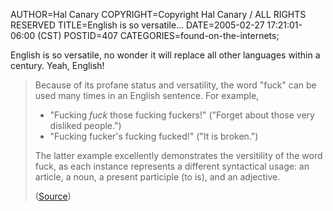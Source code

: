 AUTHOR=Hal Canary
COPYRIGHT=Copyright Hal Canary / ALL RIGHTS RESERVED
TITLE=English is so versatile...
DATE=2005-02-27 17:21:01-06:00 (CST)
POSTID=407
CATEGORIES=found-on-the-internets;

English is so versatile, no wonder it will replace all other languages within a century. Yeah, English!

> Because of its profane status and versatility, the word "fuck" can be used many times in an English sentence. For example,
> 
> *   "Fucking _fuck_ those fucking fuckers!" ("Forget about those very disliked people.")
> *   "Fucking fucker's fucking fucked!" ("It is broken.")
> 
> The latter example excellently demonstrates the versitility of the word fuck, as each instance represents a different syntactical usage: an article, a noun, a present participle (to is), and an adjective.
> 
> ([Source](http://en.wikipedia.org/wiki/Fuck))
